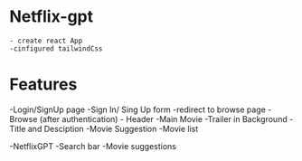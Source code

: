 # Netflix-gpt

    - create react App
    -cinfigured tailwindCss

# Features
-Login/SignUp page
    -Sign In/ Sing Up form
    -redirect to browse page
-Browse (after authentication)
    - Header
    -Main Movie
        -Trailer in Background
        -Title and Desciption
        -Movie Suggestion
            -Movie list

-NetflixGPT
    -Search bar
    -Movie suggestions
